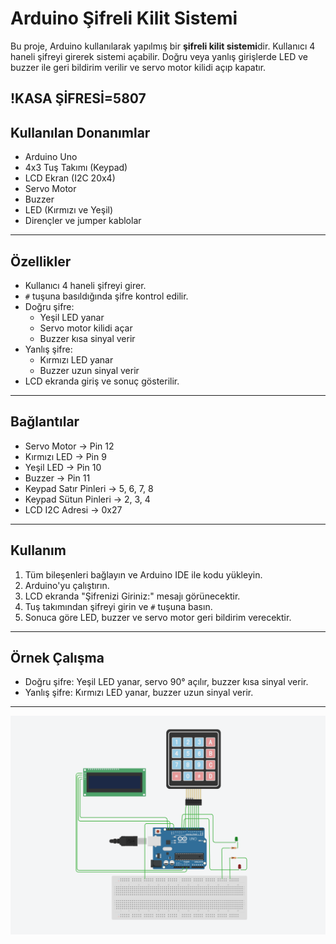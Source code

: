 # Arduino Şifreli Kilit Sistemi

Bu proje, Arduino kullanılarak yapılmış bir **şifreli kilit sistemi**dir. Kullanıcı 4 haneli şifreyi girerek sistemi açabilir. 
Doğru veya yanlış girişlerde LED ve buzzer ile geri bildirim verilir ve servo motor kilidi açıp kapatır.

!KASA ŞİFRESİ=5807
---

## Kullanılan Donanımlar

- Arduino Uno
- 4x3 Tuş Takımı (Keypad)
- LCD Ekran (I2C 20x4)
- Servo Motor
- Buzzer
- LED (Kırmızı ve Yeşil)
- Dirençler ve jumper kablolar

---

## Özellikler

- Kullanıcı 4 haneli şifreyi girer.  
- `#` tuşuna basıldığında şifre kontrol edilir.  
- Doğru şifre:  
  - Yeşil LED yanar  
  - Servo motor kilidi açar  
  - Buzzer kısa sinyal verir  
- Yanlış şifre:  
  - Kırmızı LED yanar  
  - Buzzer uzun sinyal verir  
- LCD ekranda giriş ve sonuç gösterilir.  

---

## Bağlantılar

- Servo Motor → Pin 12  
- Kırmızı LED → Pin 9  
- Yeşil LED → Pin 10  
- Buzzer → Pin 11  
- Keypad Satır Pinleri → 5, 6, 7, 8  
- Keypad Sütun Pinleri → 2, 3, 4  
- LCD I2C Adresi → 0x27  


---

## Kullanım

1. Tüm bileşenleri bağlayın ve Arduino IDE ile kodu yükleyin.  
2. Arduino'yu çalıştırın.  
3. LCD ekranda "Şifrenizi Giriniz:" mesajı görünecektir.  
4. Tuş takımından şifreyi girin ve `#` tuşuna basın.  
5. Sonuca göre LED, buzzer ve servo motor geri bildirim verecektir.  

---

## Örnek Çalışma

- Doğru şifre: Yeşil LED yanar, servo 90° açılır, buzzer kısa sinyal verir.  
- Yanlış şifre: Kırmızı LED yanar, buzzer uzun sinyal verir.  

---

![Arduino Kilit](kapi_kilidi/devre.png)



